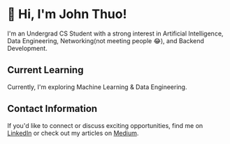 # 👋 Hi, I'm John Thuo!

I'm an Undergrad CS Student with a strong interest in Artificial Intelligence, Data Engineering, Networking(not meeting people 😂), and Backend Development. 

## Current Learning
Currently, I'm exploring Machine Learning & Data Engineering. 

## Contact Information
If you'd like to connect or discuss exciting opportunities, find me on [LinkedIn](https://www.linkedin.com/in/john-thuo-427210aa/) or check out my articles on [Medium](https://medium.com/@johnthuo).




